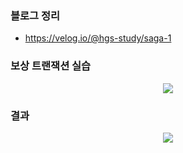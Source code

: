 ### 블로그 정리
- https://velog.io/@hgs-study/saga-1

### 보상 트랜잭션 실습
<p align="center">
  <img src="https://user-images.githubusercontent.com/76584547/184684406-58f5cbd9-cdb0-4021-aafb-7cfb63a498bb.png"/>
</p>


### 결과
<p align="center">
  <img src="https://user-images.githubusercontent.com/76584547/184684641-57d71461-3e68-478f-8dfb-b052926e4ea6.png"/>
</p>
